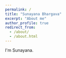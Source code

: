 ```yaml
---
permalink: /
title: "Sunayana Bhargava"
excerpt: "About me"
author_profile: true
redirect_from: 
  - /about/
  - /about.html
---
```


I'm Sunayana.
